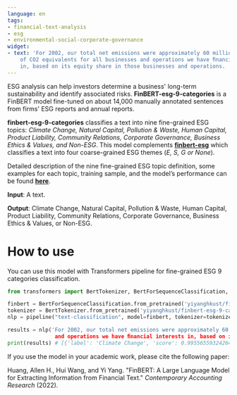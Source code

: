 ```yaml
---
language: en
tags:
- financial-text-analysis
- esg
- environmental-social-corporate-governance
widget:
- text: 'For 2002, our total net emissions were approximately 60 million metric tons
    of CO2 equivalents for all businesses and operations we have ﬁnancial interests
    in, based on its equity share in those businesses and operations. '
---
```


ESG analysis can help investors determine a business' long-term sustainability and identify associated risks. **FinBERT-esg-9-categories** is a FinBERT model fine-tuned on about 14,000 manually annotated sentences from firms' ESG reports and annual reports. 

**finbert-esg-9-categories** classifies a text into nine fine-grained ESG topics: *Climate Change, Natural Capital, Pollution & Waste, Human Capital, Product Liability, Community Relations, Corporate Governance, Business Ethics & Values, and Non-ESG*. This model complements [**finbert-esg**](https://huggingface.co/yiyanghkust/finbert-esg) which classifies a text into four coarse-grained ESG themes (*E, S, G or None*). 

Detailed description of the nine fine-grained ESG topic definition, some examples for each topic, training sample, and the model’s performance can be found [**here**](https://www.allenhuang.org/uploads/2/6/5/5/26555246/esg_9-class_descriptions.pdf).

**Input**: A text.

**Output**: Climate Change, Natural Capital, Pollution & Waste, Human Capital, Product Liability, Community Relations, Corporate Governance, Business Ethics & Values, or Non-ESG.

# How to use 
You can use this model with Transformers pipeline for fine-grained ESG 9 categories classification.

```python
from transformers import BertTokenizer, BertForSequenceClassification, pipeline

finbert = BertForSequenceClassification.from_pretrained('yiyanghkust/finbert-esg-9-categories',num_labels=9)
tokenizer = BertTokenizer.from_pretrained('yiyanghkust/finbert-esg-9-categories')
nlp = pipeline("text-classification", model=finbert, tokenizer=tokenizer)

results = nlp('For 2002, our total net emissions were approximately 60 million metric tons of CO2 equivalents for all businesses 
               and operations we have ﬁnancial interests in, based on its equity share in those businesses and operations.')
print(results) # [{'label': 'Climate Change', 'score': 0.9955655932426453}]
```


If you use the model in your academic work, please cite the following paper: 

Huang, Allen H., Hui Wang, and Yi Yang. "FinBERT: A Large Language Model for Extracting Information from Financial Text." *Contemporary Accounting Research* (2022).